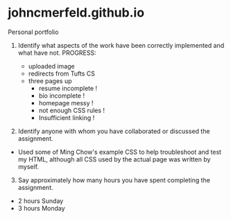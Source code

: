 # johncmerfeld.github.io
Personal portfolio


1. Identify what aspects of the work
have been correctly implemented and what have not.
PROGRESS:
	- uploaded image
	- redirects from Tufts CS
	- three pages up
		- resume incomplete !
		- bio incomplete !
		- homepage messy !
		- not enough CSS rules !
		- Insufficient linking ! 


2. Identify anyone with whom you have collaborated
or discussed the assignment.
- Used some of Ming Chow's example CSS to help troubleshoot and test my HTML, although all CSS used by the actual page was written by myself.

3. Say approximately how many hours you have spent
completing the assignment.
- 2 hours Sunday
- 3 hours Monday
